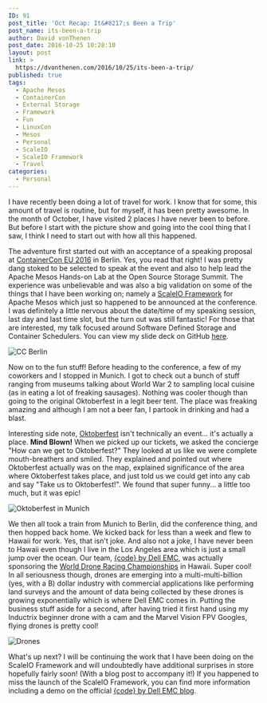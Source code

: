 ```yaml
---
ID: 91
post_title: 'Oct Recap: It&#8217;s Been a Trip'
post_name: its-been-a-trip
author: David vonThenen
post_date: 2016-10-25 10:28:10
layout: post
link: >
  https://dvonthenen.com/2016/10/25/its-been-a-trip/
published: true
tags:
  - Apache Mesos
  - ContainerCon
  - External Storage
  - Framework
  - Fun
  - LinuxCon
  - Mesos
  - Personal
  - ScaleIO
  - ScaleIO Framework
  - Travel
categories:
  - Personal
---
```

<p>I have recently been doing a lot of travel for work. I know that for some, this amount of travel is routine, but for myself, it has been pretty awesome. In the month of October, I have visited 2 places I have never been to before. But before I start with the picture show and going into the cool thing that I saw, I think I need to start out with how all this happened.</p>

<p>The adventure first started out with an acceptance of a speaking proposal at <a href="http://events.linuxfoundation.org/events/containercon-europe">ContainerCon EU 2016</a> in Berlin. Yes, you read that right! I was pretty dang stoked to be selected to speak at the event and also to help lead the Apache Mesos Hands-on Lab at the Open Source Storage Summit. The experience was unbelievable and was also a big validation on some of the things that I have been working on; namely a <a href="https://github.com/codedellemc/scaleio-framework">ScaleIO Framework</a> for Apache Mesos which just so happened to be announced at the conference. I was definitely a little nervous about the date/time of my speaking session, last day and last time slot, but the turn out was still fantastic! For those that are interested, my talk focused around Software Defined Storage and Container Schedulers. You can view my slide deck on GitHub <a href="https://github.com/dvonthenen/proposals/raw/master/2016_CONTAINERCON_EU/ContainerConBerlin-SDSAndConSched.pptx">here</a>.</p>

<p><img src="https://github.com/dvonthenen/blog/raw/master/images/ccberlin.png" alt="CC Berlin" /></p>

<p>Now on to the fun stuff! Before heading to the conference, a few of my coworkers and I stopped in Munich. I got to check out a bunch of stuff ranging from museums talking about World War 2 to sampling local cuisine (as in eating a lot of freaking sausages). Nothing was cooler though than going to the original Oktoberfest in a legit beer tent. The place was freaking amazing and although I am not a beer fan, I partook in drinking and had a blast.</p>

<p>Interesting side note, <a href="https://en.wikipedia.org/wiki/Oktoberfest">Oktoberfest</a> isn't technically an event... it's actually a place. <strong>Mind Blown!</strong> When we picked up our tickets, we asked the concierge "How can we get to Oktoberfest?" They looked at us like we were complete mouth-breathers and smiled. They explained and pointed out where Oktoberfest actually was on the map, explained significance of the area where Oktoberfest takes place, and just told us we could get into any cab and say "Take us to Oktoberfest!". We found that super funny... a little too much, but it was epic!</p>

<p><img src="https://github.com/dvonthenen/blog/raw/master/images/oktoberfest.png" alt="Oktoberfest in Munich" /></p>

<p>We then all took a train from Munich to Berlin, did the conference thing, and then hopped back home. We kicked back for less than a week and flew to Hawaii for work. Yes, that isn't joke. And also not a joke, I have never been to Hawaii even though I live in the Los Angeles area which is just a small jump over the ocean. Our team, <a href="http://codedellemc.com/">{code} by Dell EMC</a>, was actually sponsoring the <a href="http://droneworlds.com/">World Drone Racing Championships</a> in Hawaii. Super cool! In all seriousness though, drones are emerging into a multi-multi-billion (yes, with a B) dollar industry with commercial applications like performing land surveys and the amount of data being collected by these drones is growing exponentially which is where Dell EMC comes in. Putting the business stuff aside for a second, after having tried it first hand using my Inductrix beginner drone with a cam and the Marvel Vision FPV Googles, flying drones is pretty cool!</p>

<p><img src="https://github.com/dvonthenen/blog/raw/master/images/drone.png" alt="Drones" /></p>

<p>What's up next? I will be continuing the work that I have been doing on the ScaleIO Framework and will undoubtedly have additional surprises in store hopefully fairly soon! (With a blog post to accompany it!) If you happened to miss the launch of the ScaleIO Framework, you can find more information including a demo on the official <a href="https://blog.codedellemc.com/2016/09/29/scaleio-framework-for-apache-mesos/">{code} by Dell EMC blog</a>.</p>
